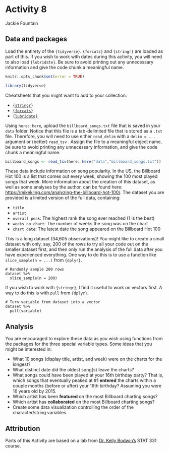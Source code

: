 Activity 8
================
Jackie Fountain

## Data and packages

Load the entirety of the `{tidyverse}`. `{forcats}` and `{stringr}` are
loaded as part of this. If you wish to work with dates during this
activity, you will need to also load `{lubridate}`. Be sure to avoid
printing out any unnecessary information and give the code chunk a
meaningful name.

``` r
knitr::opts_chunk$set(error = TRUE)

library(tidyverse)
```

Cheatsheets that you might want to add to your collection:

-   [`{stringr}`](https://stringr.tidyverse.org/)
-   [`{forcats}`](https://forcats.tidyverse.org/)
-   [`{lubridate}`](https://lubridate.tidyverse.org/)

Using `here::here`, upload the `billboard_songs.txt` file that is saved
in your `data` folder. Notice that this file is a tab-delimited file
that is stored as a `.txt` file. Therefore, you will need to use either
`read_delim` with a `delim = ...` argument or (better) `read_tsv` .
Assign the file to a meaningful object name, be sure to avoid printing
any unnecessary information, and give the code chunk a meaningful name.

``` r
billboard_songs <- read_tsv(here::here("data","billboard_songs.txt"))
```

These data include information on song popularity. In the US, the
Billboard Hot 100 is a list that comes out every week, showing the 100
most played songs that week. More information about the creation of this
dataset, as well as some analyses by the author, can be found here:
<https://mikekling.com/analyzing-the-billboard-hot-100/>. The dataset
you are provided is a limited version of the full data, containing:

-   `title`
-   `artist`
-   `overall peak`: The highest rank the song ever reached (1 is the
    best)
-   `weeks on chart`: The number of weeks the song was on the chart
-   `chart date`: The latest date the song appeared on the Billboard Hot
    100

This is a long dataset (34,605 observations)! You might like to create a
small dataset with only, say, 200 of the rows to try all your code out
on the smaller dataset first, and then only run the analysis of the full
data after you have experienced everything. One way to do this is to use
a function like `slice_sample(n = ...)` from `{dplyr}`.

    # Randomly sample 200 rows
    dataset %>% 
      slice_sample(n = 200)

If you wish to work with `{stringr}`, I find it useful to work on
vectors first. A way to do this is with `pull` from `{dplyr}`.

    # Turn variable from dataset into a vector
    dataset %>% 
      pull(variable)

## Analysis

You are encouraged to explore these data as you wish using functions
from the packages for the three special variable types. Some ideas that
you might be interested in:

-   What 10 songs (display title, artist, and week) were on the charts
    for the longest?
-   What distinct date did the oldest song(s) leave the charts?
-   What songs could have been played at your 16th birthday party? That
    is, which songs that eventually peaked at \#1 **entered** the charts
    within a couple months (before or after) your 16th birthday?
    Assuming you were 16 years old by 2015.
-   Which artist has been **featured** on the most Billboard charting
    songs?
-   Which artist has **collaborated** on the most Billboard charting
    songs?
-   Create some data visualization controlling the order of the
    character/string variables.

## Attribution

Parts of this Activity are based on a lab from [Dr. Kelly
Bodwin’s](https://www.kelly-bodwin.com/) STAT 331 course.
